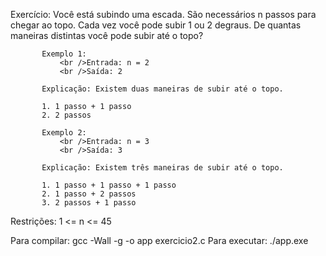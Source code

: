 Exercício: Você está subindo uma escada. São necessários n passos para chegar ao topo.
           Cada vez você pode subir 1 ou 2 degraus. De quantas maneiras distintas você pode subir até o topo?

           Exemplo 1:
               <br />Entrada: n = 2
               <br />Saída: 2

           Explicação: Existem duas maneiras de subir até o topo.

           1. 1 passo + 1 passo
           2. 2 passos

           Exemplo 2:
               <br />Entrada: n = 3
               <br />Saída: 3

           Explicação: Existem três maneiras de subir até o topo.

           1. 1 passo + 1 passo + 1 passo
           2. 1 passo + 2 passos
           3. 2 passos + 1 passo

Restrições: 1 <= n <= 45

Para compilar: gcc -Wall -g -o app exercicio2.c
Para executar: ./app.exe
